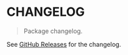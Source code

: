 # CHANGELOG

> Package changelog.

See [GitHub Releases](https://github.com/stdlib-js/constants-float32-ninf/releases) for the changelog.